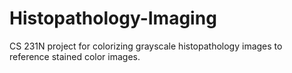 # Histopathology-Imaging
CS 231N project for colorizing grayscale histopathology images to reference stained color images.

